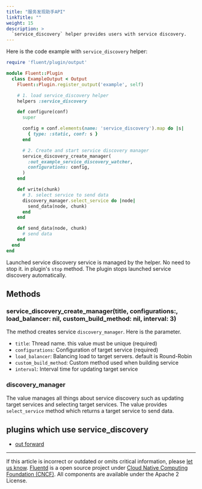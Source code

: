 ```yaml
---
title: "服务发现助手API"
linkTitle: ""
weight: 15
description: >
  `service_discovery` helper provides users with service discovery.
---
```


Here is the code example with `service_discovery` helper:

```rb
require 'fluent/plugin/output'

module Fluent::Plugin
  class ExampleOutput < Output
    Fluent::Plugin.register_output('example', self)

    # 1. load service_discovery helper
    helpers :service_discovery

    def configure(conf)
      super

      config = conf.elements(name: 'service_discovery').map do |s|
        { type: :static, conf: s }
      end

      # 2. Create and start service discovery manager
      service_discovery_create_manager(
        :out_example_service_discovery_watcher,
        configurations: config,
      )
    end

    def write(chunk)
      # 3. select service to send data
      discovery_manager.select_service do |node|
        send_data(node, chunk)
      end
    end

    def send_data(node, chunk)
      # send data
    end
  end
end
```

Launched service discovery service is managed by the helper. No need to stop it.
in plugin's `stop` method. The plugin stops launched service discovery automatically.

## Methods

### service_discovery_create_manager(title, configurations:, load_balancer: nil, custom_build_method: nil, interval: 3)

The method creates service `discovery_manager`. Here is the parameter.

- `title`: Thread name. this value must be unique (required)
- `configurations`: Configuration of target service (required)
- `load_balancer`: Balancing load to target servers. default is Round-Robin
- `custom_build_method`: Custom method used when building service
- `interval`: Interval time for updating target service

### discovery_manager

The value manages all things about service discovery such as updating target services and selecting target services.
The value provides `select_service` method which returns a target service to send data.

## plugins which use service_discovery

- [out forward](/plugins/output/forward.md)

---

If this article is incorrect or outdated or omits critical information, please [let us know](https://github.com/fluent/fluentd-docs-gitbook/issues?state=open).
[Fluentd](http://www.fluentd.org/) is a open source project under [Cloud Native Computing Foundation (CNCF)](https://cncf.io/). All components are available under the Apache 2 License.
